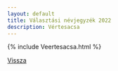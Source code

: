 ```yaml
---
layout: default
title: Választási névjegyzék 2022
description: Vértesacsa
---
```


{% include Veertesacsa.html %}

[Vissza](./)